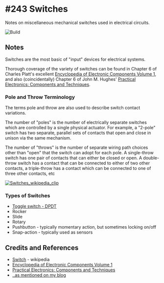# #243 Switches

Notes on miscellaneous mechanical switches used in electrical circuits.

![Build](./assets/Switches_build.jpg?raw=true)


## Notes

Switches are the most basic of "input" devices for electrical systems.

Thorough coverage of the variety of switches can be found in Chapter 6 of Charles Platt's excellent
[Encyclopedia of Electronic Components Volume 1](https://www.goodreads.com/book/show/17017467-encyclopedia-of-electronic-components-volume-1),
and also (coincidentally) Chapter 6 of John M. Hughes' [Practical Electronics: Components and Techniques](https://www.goodreads.com/book/show/21483234-practical-electronics).

### Pole and Throw Terminology

The terms pole and throw are also used to describe switch contact variations.

The number of "poles" is the number of electrically separate switches which are controlled by a single physical actuator. For example, a "2-pole" switch has two separate, parallel sets of contacts that open and close in unison via the same mechanism.

The number of "throws" is the number of separate wiring path choices other than "open" that the switch can adopt for each pole. A single-throw switch has one pair of contacts that can either be closed or open. A double-throw switch has a contact that can be connected to either of two other contacts, a triple-throw has a contact which can be connected to one of three other contacts, etc

[![Switches_wikipedia_clip](./assets/Switches_wikipedia_clip.png?raw=true)](https://en.wikipedia.org/wiki/Switch)

### Types of Switches

* [Toggle switch - DPDT](./DPDT)
* Rocker
* Slide
* Rotary
* Pushbutton - typically momentary action, but sometimes locking on/off
* Snap-action -  typically used as sensors

## Credits and References
* [Switch](https://en.wikipedia.org/wiki/Switch) - wikipedia
* [Encyclopedia of Electronic Components Volume 1](https://www.goodreads.com/book/show/17017467-encyclopedia-of-electronic-components-volume-1)
* [Practical Electronics: Components and Techniques](https://www.goodreads.com/book/show/21483234-practical-electronics)
* [..as mentioned on my blog](https://blog.tardate.com/2017/01/leap243-switches.html)
